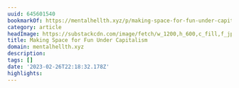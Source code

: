 ```yaml
---
uuid: 645601540
bookmarkOf: https://mentalhellth.xyz/p/making-space-for-fun-under-capitalism
category: article
headImage: https://substackcdn.com/image/fetch/w_1200,h_600,c_fill,f_jpg,q_auto:good,fl_progressive:steep,g_auto/https%3A%2F%2Fbucketeer-e05bbc84-baa3-437e-9518-adb32be77984.s3.amazonaws.com%2Fpublic%2Fimages%2F1888af2a-8421-4889-a4c1-5e420646e31b_879x653.png
title: Making Space for Fun Under Capitalism
domain: mentalhellth.xyz
description:
tags: []
date: '2023-02-26T22:18:32.178Z'
highlights:
---
```



